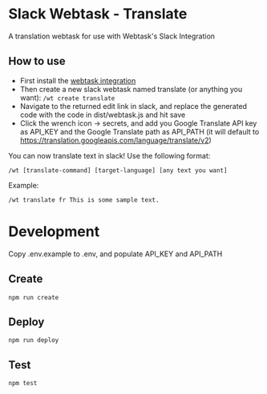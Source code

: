# Slack Webtask - Translate

A translation webtask for use with Webtask's Slack Integration

## How to use

* First install the [webtask integration](https://webtask.io/slack)
* Then create a new slack webtask named translate (or anything you want):
`
/wt create translate
`
* Navigate to the returned edit link in slack, and replace the generated code with the code in dist/webtask.js and hit save
* Click the wrench icon -> secrets, and add you Google Translate API key as API\_KEY and the Google Translate path as API\_PATH (it will default to https://translation.googleapis.com/language/translate/v2)

You can now translate text in slack! Use the following format:

`/wt [translate-command] [target-language] [any text you want]`

Example:

`/wt translate fr This is some sample text.`

# Development

Copy .env.example to .env, and populate API\_KEY and API\_PATH

## Create
`npm run create`

## Deploy
`npm run deploy`

## Test
`npm test`